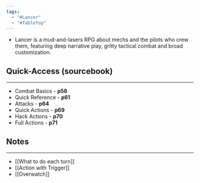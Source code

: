 ```yaml
---
tags:
  - "#Lancer"
  - "#TableTop"
---
```

* Lancer is a mud-and-lasers RPG about mechs and the pilots who crew them, featuring deep narrative play, gritty tactical combat and broad customization.

## Quick-Access (sourcebook)
---
* Combat Basics - **p58**
* Quick Reference - **p61**
* Attacks - **p64**
* Quick Actions - **p69**
* Hack Actions - **p70**
* Full Actions - **p71**

## Notes
---
* [[What to do each turn]]
* [[Action with Trigger]]
* [[Overwatch]]
